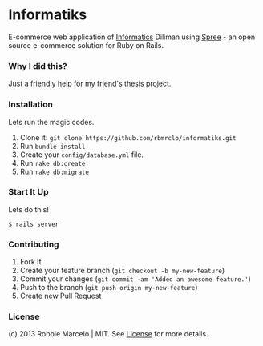 # Informatiks

  E-commerce web application of [Informatics] Diliman using [Spree] - an open source
  e-commerce solution for Ruby on Rails.

### Why I did this?

  Just a friendly help for my friend's thesis project.

### Installation

Lets run the magic codes.

  1. Clone it: ```git clone https://github.com/rbmrclo/informatiks.git```
  2. Run ```bundle install```
  3. Create your ```config/database.yml``` file.
  4. Run ```rake db:create```
  5. Run ```rake db:migrate```

### Start It Up

  Lets do this!
  
    $ rails server

### Contributing

  1. Fork It
  2. Create your feature branch (`git checkout -b my-new-feature`)
  3. Commit your changes (`git commit -am 'Added an awesome feature.'`)
  4. Push to the branch (`git push origin my-new-feature`)
  5. Create new Pull Request

### License

  (c) 2013 Robbie Marcelo | MIT. See [License] for more details.

[Spree]: https://github.com/spree/spree
[Informatics]: http://www.informatics.edu.ph/ihpi/
[License]: http://opensource.org/licenses/MIT
